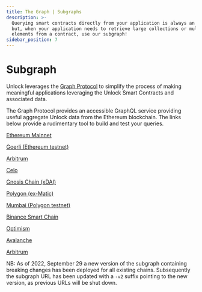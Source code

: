 ```yaml
---
title: The Graph | Subgraphs
description: >-
  Querying smart contracts directly from your application is always an option,
  but, when your application needs to retrieve large collections or multiple
  elements from a contract, use our subgraph!
sidebar_position: 7
---
```


# Subgraph

Unlock leverages the [Graph Protocol](https://thegraph.com) to simplify the process of making meaningful applications leveraging the Unlock Smart Contracts and associated data.

The Graph Protocol provides an accessible GraphQL service providing useful aggregate Unlock data from the Ethereum blockchain. The links below provide a rudimentary tool to build and test your queries.

[Ethereum Mainnet](https://thegraph.com/explorer/subgraph/unlock-protocol/mainnet-v2)

[Goerli (Ethereum testnet)](https://thegraph.com/hosted-service/subgraph/unlock-protocol/goerli-v2)

[Arbitrum](https://thegraph.com/hosted-service/subgraph/unlock-protocol/arbitrum-v2)

[Celo](https://thegraph.com/hosted-service/subgraph/unlock-protocol/celo-v2)

[Gnosis Chain (xDAI)](https://thegraph.com/explorer/subgraph/unlock-protocol/gnosis-v2)

[Polygon (ex-Matic)](https://thegraph.com/explorer/subgraph/unlock-protocol/polygon-v2)

[Mumbai (Polygon testnet)](https://thegraph.com/hosted-service/subgraph/unlock-protocol/mumbai-v2)

[Binance Smart Chain](https://thegraph.com/hosted-service/subgraph/unlock-protocol/bsc-v2)

[Optimism](https://thegraph.com/hosted-service/subgraph/unlock-protocol/optimism-v2)

[Avalanche](https://thegraph.com/hosted-service/subgraph/unlock-protocol/avalanche-v2)

[Arbitrum](https://thegraph.com/hosted-service/subgraph/unlock-protocol/arbitrum-v2)

NB: As of 2022, September 29 a new version of the subgraph containing breaking changes has been deployed for all existing chains. Subsequently the subgraph URL has been updated with a `-v2` suffix pointing to the new version, as previous URLs will be shut down.
